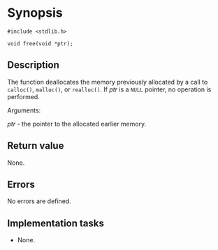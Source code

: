 # Synopsis

`#include <stdlib.h>`

`void free(void *ptr);`

## Description

The function deallocates the memory previously allocated by a call to `calloc()`, `malloc()`, or `realloc()`. If _ptr_
is a `NULL` pointer, no operation is performed.

Arguments:

_ptr_ - the pointer to the allocated earlier memory.

## Return value

None.

## Errors

No errors are defined.

## Implementation tasks

* None.
